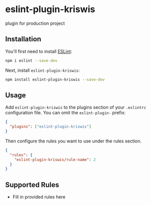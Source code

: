 # eslint-plugin-kriswis

plugin for production project

## Installation

You'll first need to install [ESLint](https://eslint.org/):

```sh
npm i eslint --save-dev
```

Next, install `eslint-plugin-kriswis`:

```sh
npm install eslint-plugin-kriswis --save-dev
```

## Usage

Add `eslint-plugin-kriswis` to the plugins section of your `.eslintrc` configuration file. You can omit the `eslint-plugin-` prefix:

```json
{
  "plugins": ["eslint-plugin-kriswis"]
}
```

Then configure the rules you want to use under the rules section.

```json
{
  "rules": {
    "eslint-plugin-kriswis/rule-name": 2
  }
}
```

## Supported Rules

- Fill in provided rules here
